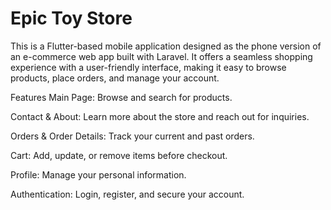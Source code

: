 # Epic Toy Store 

This is a Flutter-based mobile application designed as the phone version of an e-commerce web app built with Laravel. It offers a seamless shopping experience with a user-friendly interface, making it easy to browse products, place orders, and manage your account.

Features
Main Page: Browse and search for products.

Contact & About: Learn more about the store and reach out for inquiries.

Orders & Order Details: Track your current and past orders.

Cart: Add, update, or remove items before checkout.

Profile: Manage your personal information.

Authentication: Login, register, and secure your account.
